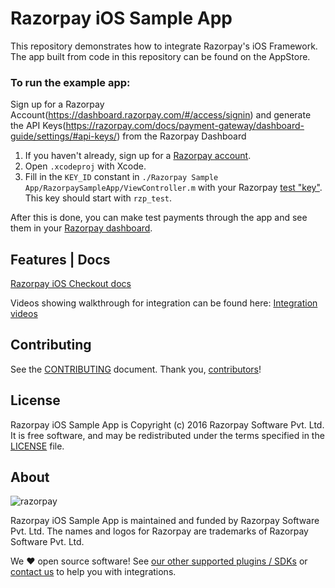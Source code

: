 # Razorpay iOS Sample App

This repository demonstrates how to integrate Razorpay's iOS Framework.
The app built from code in this repository can be found on the AppStore.

### To run the example app:
Sign up for a Razorpay Account(https://dashboard.razorpay.com/#/access/signin) and generate the API Keys(https://razorpay.com/docs/payment-gateway/dashboard-guide/settings/#api-keys/) from the Razorpay Dashboard

1. If you haven't already, sign up for a [Razorpay account](https://dashboard.razorpay.com/#/access/signin).
2. Open `.xcodeproj` with Xcode.
3. Fill in the `KEY_ID` constant in `./Razorpay Sample App/RazorpaySampleApp/ViewController.m` with your Razorpay [test "key"](https://razorpay.com/docs/payment-gateway/dashboard-guide/settings/#api-keys/). This key should start with `rzp_test`.

After this is done, you can make test payments through the app and see them in your [Razorpay dashboard](https://dashboard.razorpay.com).  

## Features | Docs

[Razorpay iOS Checkout docs](https://razorpay.com/docs/ios/)

Videos showing walkthrough for integration can be found here:
[Integration videos](https://razorpay.com/docs/ios/integration-videos/)


## Contributing

See the [CONTRIBUTING] document.
Thank you, [contributors]!

  [CONTRIBUTING]: CONTRIBUTING.md
  [contributors]: https://github.com/razorpay/razorpay-ios-sample-app/graphs/contributors

## License

Razorpay iOS Sample App is Copyright (c) 2016 Razorpay Software Pvt. Ltd.
It is free software, and may be redistributed
under the terms specified in the [LICENSE] file.

  [LICENSE]: /LICENSE

## About

![razorpay](https://razorpay.com/images/logo-black.png)

Razorpay iOS Sample App is maintained and funded by Razorpay Software Pvt. Ltd.
The names and logos for Razorpay are trademarks of Razorpay Software Pvt. Ltd.

We :heart: open source software!
See [our other supported plugins / SDKs](https://github.com/razorpay)
or [contact us](mailto:integrations@razorpay.com?subject=Help%20with%20iOS%20Integration) to help you with integrations.
